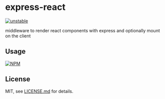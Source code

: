 # express-react

[![unstable](http://badges.github.io/stability-badges/dist/unstable.svg)](http://github.com/badges/stability-badges)

middleware to render react components with express and optionally mount on the client

## Usage

[![NPM](https://nodei.co/npm/express-react.png)](https://www.npmjs.com/package/express-react)

## License

MIT, see [LICENSE.md](http://github.com/mlrawlings/express-react/blob/master/LICENSE.md) for details.
